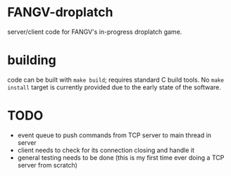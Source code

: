 # FANGV-droplatch
server/client code for FANGV's in-progress droplatch game.

# building
code can be built with `make build`; requires standard C build tools. No `make install` target is currently provided due to the early state of the software.

# TODO
 - event queue to push commands from TCP server to main thread in server
 - client needs to check for its connection closing and handle it
 - general testing needs to be done (this is my first time ever doing a TCP server from scratch)
